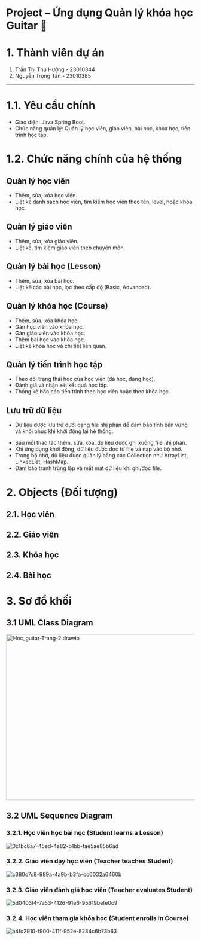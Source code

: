 # Project – Ứng dụng Quản lý khóa học Guitar 🎸

# 1. Thành viên dự án
1. Trần Thị Thu Hường - 23010344
2. Nguyễn Trọng Tấn - 23010385
---

# 1.1. Yêu cầu chính
- Giao diện: Java Spring Boot.
- Chức năng quản lý: Quản lý học viên, giáo viên, bài học, khóa học, tiến trình học tập.

# 1.2. Chức năng chính của hệ thống
## Quản lý học viên
- Thêm, sửa, xóa học viên.
- Liệt kê danh sách học viên, tìm kiếm học viên theo tên, level, hoặc khóa học.

## Quản lý giáo viên
- Thêm, sửa, xóa giáo viên.
- Liệt kê, tìm kiếm giáo viên theo chuyên môn.

## Quản lý bài học (Lesson)
- Thêm, sửa, xóa bài học.
- Liệt kê các bài học, lọc theo cấp độ (Basic, Advanced).

## Quản lý khóa học (Course)
- Thêm, sửa, xóa khóa học.
- Gán học viên vào khóa học.
- Gán giáo viên vào khóa học.
- Thêm bài học vào khóa học.
- Liệt kê khóa học và chi tiết liên quan.

## Quản lý tiến trình học tập
- Theo dõi trạng thái học của học viên (đã học, đang học).
- Đánh giá và nhận xét kết quả học tập.
- Thống kê báo cáo tiến trình theo học viên hoặc theo khóa học.

## Lưu trữ dữ liệu
- Dữ liệu được lưu trữ dưới dạng file nhị phân để đảm bảo tính bền vững và khôi phục khi khởi động lại hệ thống.
+ Sau mỗi thao tác thêm, sửa, xóa, dữ liệu được ghi xuống file nhị phân.
+ Khi ứng dụng khởi động, dữ liệu được đọc từ file và nạp vào bộ nhớ.
+ Trong bộ nhớ, dữ liệu được quản lý bằng các Collection như ArrayList, LinkedList, HashMap.
+ Đảm bảo tránh trùng lặp và mất mát dữ liệu khi ghi/đọc file.
# 2. Objects (Đối tượng)
## 2.1. Học viên
## 2.2. Giáo viên
## 2.3. Khóa học
## 2.4. Bài học

# 3. Sơ đồ khối
## 3.1 UML Class Diagram

<img width="1321" height="444" alt="Hoc_guitar-Trang-2 drawio" src="https://github.com/user-attachments/assets/978ac908-2930-475b-9ddd-966c1321e6a8" />

## 3.2 UML Sequence Diagram
### 3.2.1. Học viên học bài học (Student learns a Lesson)
![0c1bc6a7-45ed-4a82-b1bb-fae5ae85b6ad](https://github.com/user-attachments/assets/bb52c924-c9e0-41f9-ae7b-99e6de1f1b4f)

### 3.2.2. Giáo viên dạy học viên (Teacher teaches Student)

![c380c7c8-989a-4a9b-b3fa-cc0032a6460b](https://github.com/user-attachments/assets/c9175f59-66cb-4a36-8c28-c330d14e82ac)

### 3.2.3. Giáo viên đánh giá học viên (Teacher evaluates Student)

![5d0403f4-7a53-4126-91e6-95619befe0c9](https://github.com/user-attachments/assets/636f2570-be09-4999-a862-ab07563cc833)

### 3.2.4. Học viên tham gia khóa học (Student enrolls in Course)

![a4fc2910-f900-411f-952e-8234c6b73b63](https://github.com/user-attachments/assets/f0b7ac22-cc76-4148-bfa9-ca2cfcc93c2c)

